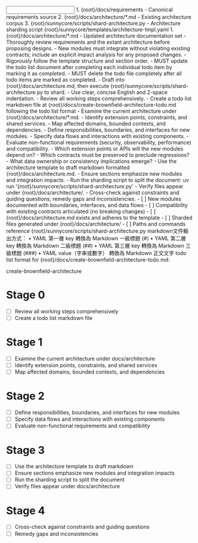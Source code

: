 <input>
  <context>
    1. {root}/docs/requirements - Canonical requirements source
    2. {root}/docs/architecture/*.md - Existing architecture corpus
    3. {root}/sunnycore/scripts/shard-architecture.py - Architecture sharding script
  </context>
  <templates>
    {root}/sunnycore/templates/architecture-tmpl.yaml
  </templates>
</input>

<output>
1. {root}/docs/architecture/*.md - Updated architecture documentation set
</output>

<constraints importance="Important">
- Thoroughly review requirements and the extant architecture before proposing designs.
- New modules must integrate without violating existing contracts; include an explicit impact analysis for any proposed changes.
- Rigorously follow the template structure and section order.
- MUST update the todo list document after completing each individual todo item by marking it as completed.
- MUST delete the todo file completely after all todo items are marked as completed.
- Draft into {root}/docs/architecture.md, then execute {root}/sunnycore/scripts/shard-architecture.py to shard.
- Use clear, concise English and 2-space indentation.
</constraints>

<workflow importance="Critical">
  <stage id="0: plan-todos">
  - Review all working steps comprehensively.
  - Create a todo list markdown file at {root}/docs/create-brownfield-architecture-todo.md following the todo list format 
  </stage>

  <stage id="1: assess-existing">
  - Examine the current architecture under {root}/docs/architecture/*.md.
  - Identify extension points, constraints, and shared services.
  - Map affected domains, bounded contexts, and dependencies.
  </stage>

  <stage id="2: design-new-modules">
  - Define responsibilities, boundaries, and interfaces for new modules.
  - Specify data flows and interactions with existing components.
  - Evaluate non-functional requirements (security, observability, performance) and compatibility.
  
  <questions>
  - Which extension points or APIs will the new modules depend on?
  - Which contracts must be preserved to preclude regressions?
  - What data ownership or consistency implications emerge?
  </questions>
  </stage>

  <stage id="3: author-and-shard">
  - Use the architecture template to draft markdown formatted {root}/docs/architecture.md.
  - Ensure sections emphasize new modules and integration impacts.
  - Run the sharding script to split the document: uv run '{root}/sunnycore/scripts/shard-architecture.py'
  - Verify files appear under {root}/docs/architecture/.
  </stage>

  <stage id="4: finalize">
  - Cross-check against constraints and guiding questions; remedy gaps and inconsistencies.
  
  <checks>
  - [ ] New modules documented with boundaries, interfaces, and data flows
  - [ ] Compatibility with existing contracts articulated (no breaking changes)
  - [ ] {root}/docs/architecture.md exists and adheres to the template
  - [ ] Sharded files generated under {root}/docs/architecture/
  - [ ] Paths and commands reference {root}/sunnycore/scripts/shard-architecture.py
  </checks>
  </stage>
</workflow>

<example>
markdown文件輸出方式：
	•	YAML 第一層 key 轉換為 Markdown 一級標題 (#)
	•	YAML 第二層 key 轉換為 Markdown 二級標題 (##)
	•	YAML 第三層 key 轉換為 Markdown 三級標題 (###)
	•	YAML value（字串或數字） 轉換為 Markdown 正文文字
</example>

<example>
todo list format for {root}/docs/create-brownfield-architecture-todo.md:

create-brownfield-architecture

# Stage 0
- [ ] Review all working steps comprehensively
- [ ] Create a todo list markdown file

# Stage 1
- [ ] Examine the current architecture under docs/architecture
- [ ] Identify extension points, constraints, and shared services
- [ ] Map affected domains, bounded contexts, and dependencies

# Stage 2
- [ ] Define responsibilities, boundaries, and interfaces for new modules
- [ ] Specify data flows and interactions with existing components
- [ ] Evaluate non-functional requirements and compatibility

# Stage 3
- [ ] Use the architecture template to draft markdown
- [ ] Ensure sections emphasize new modules and integration impacts
- [ ] Run the sharding script to split the document
- [ ] Verify files appear under docs/architecture

# Stage 4
- [ ] Cross-check against constraints and guiding questions
- [ ] Remedy gaps and inconsistencies
</example>